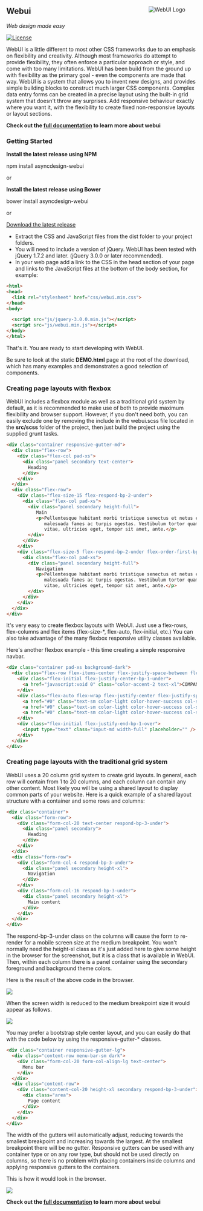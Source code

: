 
##

<img src="assets/images/webui_blue_96x96.png" alt="WebUI Logo" align="right" hspace="30" /> 

## **Webui**

*Web design made easy*

[![License](https://img.shields.io/badge/license-MIT-green.svg?style=flat)](https://github.com/asyncdesign/webui/blob/master/LICENSE)


WebUI is a little different to most other CSS frameworks due to an emphasis on flexibility and creativity. Although most frameworks do attempt to provide flexibility, they often enforce a particular
approach or style, and come with too many limitations. WebUI has been build from the ground up with flexibility as the primary goal - even the components are made that way. WebUI is a system that allows 
you to invent new designs, and provides simple building blocks to construct much larger CSS components. Complex data entry forms can be created in a precise layout using the built-in grid system that 
doesn't throw any surprises. Add responsive behaviour exactly where you want it, with the flexibility to create fixed non-responsive layouts or layout sections.

**Check out the [full documentation](https://asyncdesign.github.io/webui/) to learn more about webui**

### **Getting Started**

**Install the latest release using NPM**

npm install asyncdesign-webui

or

**Install the latest release using Bower**

bower install asyncdesign-webui

or

[Download the latest release](https://github.com/asyncdesign/webui/archive/v5.3.0.zip)
* Extract the CSS and JavaScript files from the dist folder to your project folders.
* You will need to include a version of jQuery. WebUI has been tested with jQuery 1.7.2 and later. (jQuery 3.0.0 or later recommended).
* In your web page add a link to the CSS in the head section of your page and links to the JavaScript files at the bottom of the body section, for example:

````html
<html>
<head>
  <link rel="stylesheet" href="css/webui.min.css"> 
</head>
<body>

  <script src="js/jquery-3.0.0.min.js"></script>
  <script src="js/webui.min.js"></script>
</body>
</html>
````

That's it. You are ready to start developing with WebUI.

Be sure to look at the static **DEMO.html** page at the root of the download, which has many examples and demonstrates a good selection of components.

### **Creating page layouts with flexbox**

WebUI includes a flexbox module as well as a traditional grid system by default, as it is recommended to make use of both to provide maximum flexibility and browser support. 
However, if you don't need both, you can easily exclude one by removing the include in the webui.scss file located in the **src/scss** folder of the project, then just 
build the project using the supplied grunt tasks. 

````html
<div class="container responsive-gutter-md">
  <div class="flex-row">
    <div class="flex-col pad-xs">
      <div class="panel secondary text-center">
        Heading
      </div>
    </div>  
  </div>
  <div class="flex-row">
    <div class="flex-size-15 flex-respond-bp-2-under">
      <div class="flex-col pad-xs">
        <div class="panel secondary height-full">
           Main
           <p>Pellentesque habitant morbi tristique senectus et netus et 
              malesuada fames ac turpis egestas. Vestibulum tortor quam, feugiat
              vitae, ultricies eget, tempor sit amet, ante.</p>
        </div>
      </div>
    </div>
    <div class="flex-size-5 flex-respond-bp-2-under flex-order-first-bp-2-under">
      <div class="flex-col pad-xs">
        <div class="panel secondary height-full">
           Navigation
           <p>Pellentesque habitant morbi tristique senectus et netus et 
              malesuada fames ac turpis egestas. Vestibulum tortor quam, feugiat
              vitae, ultricies eget, tempor sit amet, ante.</p>
        </div>
      </div>
    </div>
  </div>
</div>
````

It's very easy to create flexbox layouts with WebUI. Just use a flex-rows, flex-columns and flex items (flex-size-*, flex-auto, flex-initial, etc.) 
You can also take advantage of the many flexbox responsive utility classes available. 

Here's another flexbox example - this time creating a simple responsive navbar.

````html
<div class="container pad-xs background-dark">
  <div class="flex-row flex-items-center flex-justify-space-between flex-direction-column-bp-1-under">
    <div class="flex-initial flex-justify-center-bp-1-under">
      <a href="javascript:void 0" class="color-accent-2 text-xl">COMPANY LOGO</a>
    </div>				
    <div class="flex-auto flex-wrap flex-justify-center flex-justify-space-around flex-direction-column-bp-1-under">
      <a href="#0" class="text-sm color-light color-hover-success col-spacing-sm">PAGES</a>
      <a href="#0" class="text-sm color-light color-hover-success col-spacing-sm">PROMOTIONS</a>
      <a href="#0" class="text-sm color-light color-hover-success col-spacing-sm">PRODUCTS</a>
    </div>			
    <div class="flex-initial flex-justify-end-bp-1-over">
      <input type="text" class="input-md width-full" placeholder="" />
    </div>
  </div>
</div>
````

### **Creating page layouts with the traditional grid system**

WebUI uses a 20 column grid system to create grid layouts. In general, each row will contain from 1 to 20 columns, and each column can contain any other content. 
Most likely you will be using a shared layout to display common parts of your website. Here is a quick example of a shared layout structure with a container and some rows and columns:

````html
<div class="container">
  <div class="form-row">
    <div class="form-col-20 text-center respond-bp-3-under">
      <div class="panel secondary">
        Heading
      </div>
    </div>  
  </div>
  <div class="form-row">
    <div class="form-col-4 respond-bp-3-under">
      <div class="panel secondary height-xl">
        Navigation
      </div>
    </div>
    <div class="form-col-16 respond-bp-3-under">
      <div class="panel secondary height-xl">
        Main content
      </div>
    </div>
  </div>
</div>
````
The respond-bp-3-under class on the columns will cause the form to re-render for a mobile screen size at the medium breakpoint. 
You won't normally need the height-xl class as it's just added here to give some height in the browser for the screenshot, but it is 
a class that is available in WebUI. Then, within each column there is a panel container using the secondary foreground and background theme colors. 

Here is the result of the above code in the browser.

<img src="assets/images/basic_layout.png" />

When the screen width is reduced to the medium breakpoint size it would appear as follows. 

<img src="assets/images/basic_layout_breakpoint.png" />

You may prefer a bootstrap style center layout, and you can easily do that with the code below by using the responsive-gutter-* classes.

````html
<div class="container responsive-gutter-lg">
  <div class="content-row menu-bar-sm dark">
    <div class="form-col-20 form-col-align-lg text-center">
      Menu bar
    </div>
  </div>
  <div class="content-row">	
    <div class="content-col-20 height-xl secondary respond-bp-3-under">
      <div class="area">
        Page content
      </div>
    </div>
  </div>
</div>
````
The width of the gutters will automatically adjust, reducing towards the smallest breakpoint and increasing towards the largest. At the smallest 
breakpoint there will be no gutter. Responsive gutters can be used with any container type or on any row type, but should not be used directly on 
columns, so there is no problem with placing containers inside columns and applying responsive gutters to the containers.

This is how it would look in the browser.

<img src="assets/images/centered_layout.png" />

**Check out the [full documentation](https://asyncdesign.github.io/webui/) to learn more about webui**

